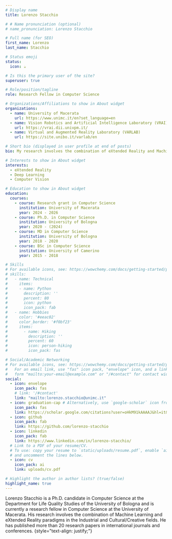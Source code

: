 ```yaml
---
# Display name
title: Lorenzo Stacchio

# # Name pronunciation (optional)
# name_pronunciation: Lorenzo Stacchio

# Full name (for SEO)
first_name: Lorenzo
last_name: Stacchio

# Status emoji
status:
  icon: ☕️

# Is this the primary user of the site?
superuser: true

# Role/position/tagline
role: Research Fellow in Computer Science

# Organizations/Affiliations to show in About widget
organizations:
  - name: University of Macerata
    url: https://www.unimc.it/en?set_language=en
  - name: Vision Robotics and Artificial Intelligence Laboratory (VRAI) 
    url: https://vrai.dii.univpm.it/
  - name: Virtual and Augmented Reality Laboratory (VARLAB)
    url: https://site.unibo.it/varlab/en

# Short bio (displayed in user profile at end of posts)
bio: My research involves the combination of eXtended Reality and Machine Learning paradigms, mainly in Industrial and Cultural/Creative contexts.

# Interests to show in About widget
interests:
  - eXtended Reality
  - Deep Learning 
  - Computer Vision

# Education to show in About widget
education:
  courses:
    - course: Research grant in Computer Science
      institution: University of Macerata
      year: 2024 - 2026
    - course: Ph.D. in Computer Science
      institution: University of Bologna
      year: 2020 - (2024)
    - course: MD in Computer Science
      institution: University of Bologna
      year: 2018 - 2020
    - course: BSc in Computer Science
      institution: University of Camerino
      year: 2015 - 2018

# Skills
# For available icons, see: https://wowchemy.com/docs/getting-started/page-builder/#icons
# skills:
#   - name: Technical
#     items:
#     - name: Python
#       description: ''
#       percent: 80
#       icon: python
#       icon_pack: fab
#   - name: Hobbies
#     color: '#eeac02'
#     color_border: '#f0bf23'
#     items:
#       - name: Hiking
#         description: ''
#         percent: 60
#         icon: person-hiking
#         icon_pack: fas

# Social/Academic Networking
# For available icons, see: https://wowchemy.com/docs/getting-started/page-builder/#icons
#   For an email link, use "fas" icon pack, "envelope" icon, and a link in the
#   form "mailto:your-email@example.com" or "/#contact" for contact widget.
social:
  - icon: envelope
    icon_pack: fas
    # link: '/#contact'
    link: "mailto:lorenzo.stacchio@unimc.it"
  - icon: graduation-cap # Alternatively, use `google-scholar` icon from `ai` icon pack
    icon_pack: fas
    link: https://scholar.google.com/citations?user=oHkM91kAAAAJ&hl=it&authuser=2
  - icon: github
    icon_pack: fab
    link: https://github.com/lorenzo-stacchio
  - icon: linkedin
    icon_pack: fab
    link: https://www.linkedin.com/in/lorenzo-stacchio/
  # Link to a PDF of your resume/CV.
  # To use: copy your resume to `static/uploads/resume.pdf`, enable `ai` icons in `params.yaml`,
  # and uncomment the lines below.
  - icon: cv
    icon_pack: ai
    link: uploads/cv.pdf

# Highlight the author in author lists? (true/false)
highlight_name: true
---
```


Lorenzo Stacchio is a Ph.D. candidate in Computer Science at the Department for Life Quality Studies of the University of Bologna and is currently a research fellow in Computer Science at the University of Macerata. His research involves the combination of Machine Learning and eXtended Reality paradigms in the Industrial and Cultural/Creative fields. He has published more than 20 research papers in international journals and conferences.
{style="text-align: justify;"}
